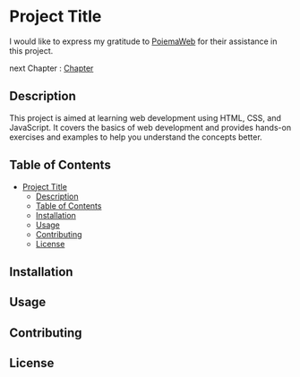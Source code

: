 # Project Title

I would like to express my gratitude to [PoiemaWeb](https://poiemaweb.com/) for their assistance in this project.

next Chapter : [Chapter](https://poiemaweb.com/html5-tag-link#1-href-%EC%96%B4%ED%8A%B8%EB%A6%AC%EB%B7%B0%ED%8A%B8)

## Description

This project is aimed at learning web development using HTML, CSS, and JavaScript. It covers the basics of web development and provides hands-on exercises and examples to help you understand the concepts better.

## Table of Contents

- [Project Title](#project-title)
  - [Description](#description)
  - [Table of Contents](#table-of-contents)
  - [Installation](#installation)
  - [Usage](#usage)
  - [Contributing](#contributing)
  - [License](#license)

## Installation



## Usage



## Contributing



## License
